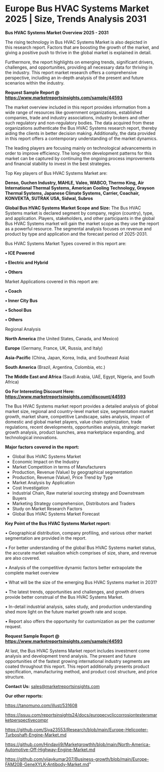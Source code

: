 # Europe Bus HVAC Systems Market 2025 | Size, Trends Analysis 2031

<Strong> Bus HVAC Systems Market Overview 2025 - 2031</strong>

The rising technology in Bus HVAC Systems Market is also depicted in this research report. Factors that are boosting the growth of the market, and giving a positive push to thrive in the global market is explained in detail.

Furthermore, the report highlights on emerging trends, significant drivers, challenges, and opportunities, providing all necessary data for thriving in the industry. This report market research offers a comprehensive perspective, including an in-depth analysis of the present and future scenarios within the industry.

<strong>Request Sample Report @ <a href=https://www.marketreportsinsights.com/sample/44593>https://www.marketreportsinsights.com/sample/44593</a></strong>

The market overview included in this report provides information from a wide range of resources like government organizations, established companies, trade and industry associations, industry brokers and other such regulatory and non-regulatory bodies. The data acquired from these organizations authenticate the Bus HVAC Systems research report, thereby aiding the clients in better decision making. Additionally, the data provided in this report offers a contemporary understanding of the market dynamics.

The leading players are focusing mainly on technological advancements in order to improve efficiency. The long-term development patterns for this market can be captured by continuing the ongoing process improvements and financial stability to invest in the best strategies.

Top Key players of Bus HVAC Systems Market are:

<strong>Denso, Guchen Industry, MAHLE, Valeo, WABCO, Thermo King, Air International Thermal Systems, American Cooling Technology, Grayson Thermal Systems, Japanese Climate Systems, Carrier, Coachair, KONVEKTA, SUTRAK USA, Sidwal, Subros</strong>

<strong><b>Global Bus HVAC Systems Market Scope and Size:</b></strong>
The Bus HVAC Systems market is declared segment by company, region (country), type, and application. Players, stakeholders, and other participants in the global Bus HVAC Systems market will gain the market scope as they use the report as a powerful resource. The segmental analysis focuses on revenue and product by type and application and the forecast period of 2025-2031.

Bus HVAC Systems Market Types covered in this report are:

<strong>•  ICE Powered

•  Electric and Hybrid

•  Others</strong>

Market Applications covered in this report are:

<strong>•  Coach

•  Inner City Bus

•  School Bus

•  Others</strong> 

Regional Analysis

<strong>North America</strong> (the United States, Canada, and Mexico)

<strong>Europe</strong> (Germany, France, UK, Russia, and Italy)

<strong>Asia-Pacific</strong> (China, Japan, Korea, India, and Southeast Asia)

<strong>South America</strong> (Brazil, Argentina, Colombia, etc.)

<strong>The Middle East and Africa</strong> (Saudi Arabia, UAE, Egypt, Nigeria, and South Africa)

<strong>Go For Interesting Discount Here: <a href=https://www.marketreportsinsights.com/discount/44593>https://www.marketreportsinsights.com/discount/44593</a></strong>

The Bus HVAC Systems market report provides a detailed analysis of global market size, regional and country-level market size, segmentation market growth, market share, competitive Landscape, sales analysis, impact of domestic and global market players, value chain optimization, trade regulations, recent developments, opportunities analysis, strategic market growth analysis, product launches, area marketplace expanding, and technological innovations.

<strong><b>Major factors covered in the report:</b></strong>
<ul>
  <li>Global Bus HVAC Systems Market </li>
  <li>Economic Impact on the Industry</li>
  <li>Market Competition in terms of Manufacturers</li>
  <li>Production, Revenue (Value) by geographical segmentation</li>
  <li>Production, Revenue (Value), Price Trend by Type</li>
  <li>Market Analysis by Application</li>
  <li>Cost Investigation</li>
  <li>Industrial Chain, Raw material sourcing strategy and Downstream Buyers</li>
  <li>Marketing Strategy comprehension, Distributors and Traders</li>
  <li>Study on Market Research Factors</li>
  <li>Global Bus HVAC Systems Market Forecast</li>
</ul>

<strong><b>Key Point of the Bus HVAC Systems Market report:</b></strong>

• Geographical distribution, company profiling, and various other market segmentation are provided in the report.

• For better understanding of the global Bus HVAC Systems market status, the accurate market valuation which comprises of size, share, and revenue are also covered.

• Analysis of the competitive dynamic factors better extrapolate the complete market overview

• What will be the size of the emerging Bus HVAC Systems market in 2031?

• The latest trends, opportunities and challenges, and growth drivers provide better construal of the Bus HVAC Systems Market.

• In-detail industrial analysis, sales study, and production understanding shed more light on the future market growth rate and scope.

• Report also offers the opportunity for customization as per the customer request.

<strong>Request Sample Report @ <a href=https://www.marketreportsinsights.com/sample/44593>https://www.marketreportsinsights.com/sample/44593</a></strong>

At last, the Bus HVAC Systems Market report includes investment come analysis and development trend analysis. The present and future opportunities of the fastest growing international industry segments are coated throughout this report. This report additionally presents product specification, manufacturing method, and product cost structure, and price structure.

<strong>Contact Us:</strong>
sales@marketreportsinsights.com

<strong>Our other reports:</strong>

<a href=https://tanomuno.com/illust/531608>https://tanomuno.com/illust/531608</a>

<a href=https://issuu.com/reportsinsights24/docs/europecycliccorrosiontestersmarketperspectivecompr>https://issuu.com/reportsinsights24/docs/europecycliccorrosiontestersmarketperspectivecompr</a>

<a href=https://github.com/Siya23553/Research/blob/main/Europe-Helicopter-Turboshaft-Engine-Market.md>https://github.com/Siya23553/Research/blob/main/Europe-Helicopter-Turboshaft-Engine-Market.md</a>

<a href=https://github.com/Hindavii9/Marketgrowthh/blob/main/North-America-Automotive-Off-Highway-Engine-Market.md>https://github.com/Hindavii9/Marketgrowthh/blob/main/North-America-Automotive-Off-Highway-Engine-Market.md</a>

<a href=https://github.com/vijaykumar207/Business-growth/blob/main/Europe-FAM20B-GeneXYLK-Antibody-Market.md>https://github.com/vijaykumar207/Business-growth/blob/main/Europe-FAM20B-GeneXYLK-Antibody-Market.md</a>"
